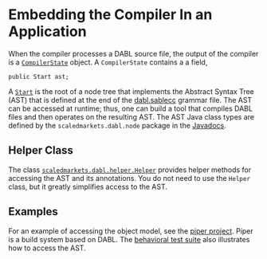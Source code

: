 # Embedding the Compiler In an Application

When the compiler processes a DABL source file, the output of the compiler is a
[`CompilerState`](https://scaledmarkets.github.io/dabl/scaledmarkets/dabl/main/CompilerState.html)
object. A `CompilerState` contains a a field,
```
public Start ast;
```
A [`Start`](https://scaledmarkets.github.io/dabl/scaledmarkets/dabl/node/Start.html)
is the root of a node tree that implements the Abstract Syntax Tree (AST)
that is defined at the end of the [dabl.sablecc](dabl.sablecc)
grammar file. The AST
can be accessed at runtime; thus, one can build a tool that compiles DABL
files and then operates on the resulting AST. The AST Java class types are
defined by the `scaledmarkets.dabl.node` package in the [Javadocs](https://scaledmarkets.github.io/dabl/).

## Helper Class

The class [`scaledmarkets.dabl.helper.Helper`](https://scaledmarkets.github.io/dabl/scaledmarkets/dabl/helper/Helper.html)
provides helper methods for accessing the AST and its annotations.
You do not need to use the `Helper` class, but it greatly simplifies access
to the AST.

## Examples

For an example
of accessing the object model, see the [piper project](https://github.com/Scaled-Markets/piper).
Piper is a build system based on DABL. The [behavioral test suite](https://github.com/ScaledMarkets/dabl/tree/master/test)
also illustrates how to access the AST.
